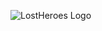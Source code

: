 ![LostHeroes Logo](https://media.forgecdn.net/attachments/thumbnails/331/505/310/172/lostheroes-title-logo.png)
